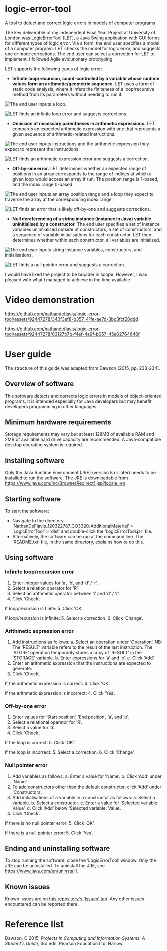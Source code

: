 # logic-error-tool
A tool to detect and correct logic errors in models of computer programs

The key deliverable of my independent Final Year Project at University of London was LogicErrorTool (LET), a Java Swing application with GUI forms for different types of logic error. Via a form, the end user specifies a model of a computer program. LET checks the model for logic error, and suggests one or more corrections. The end user can select a correction for LET to implement. I followed Agile evolutionary prototyping.

LET supports the following types of logic error:
- **Infinite loop/recursion, count-controlled by a variable whose runtime values form an arithmetic/geometric sequence.** LET uses a form of static code analysis, where it infers the finiteness of a loop/recursive method from its parameters without needing to run it.

![The end user inputs a loop.](https://github.com/nathandeflavis/logic-error-tool/assets/92447278/cdfbf4c8-e269-455a-9276-bb7fdee38ec4)

![LET finds an infinite loop error and suggests corrections.](https://github.com/nathandeflavis/logic-error-tool/assets/92447278/2b58e86b-94b7-4732-9d84-72b5445848fa)

- **Omission of necessary parentheses in arithmetic expressions.** LET compares an expected arithmetic expression with one that represents a given sequence of arithmetic-related instructions.

![The end user inputs instructions and the arithmetic expression they expect to represent the instructions.](https://github.com/nathandeflavis/logic-error-tool/assets/92447278/a2cbd71b-44f1-4eff-a381-93151672af2f)

![LET finds an arithmetic expression error and suggests a correction.](https://github.com/nathandeflavis/logic-error-tool/assets/92447278/c340f965-e8ef-493c-a089-f968b53d32ed)

- **Off-by-one error.** LET determines whether an expected range of positions in an array corresponds to the range of indices at which a given loop would access an array if run. The position range is 1-based, and the index range 0-based.

![The end user inputs an array position range and a loop they expect to traverse the array at the corresponding index range.](https://github.com/nathandeflavis/logic-error-tool/assets/92447278/d03838fd-d1c2-4b26-9a9d-5a1aa0907e20)

![LET finds an error that is likely off-by-one and suggests corrections.](https://github.com/nathandeflavis/logic-error-tool/assets/92447278/05edf9f1-002d-47f6-80ec-6136a98dfc95)

- **Null dereferencing of a string instance (instance in Java) variable uninitialised by a constructor.** The end user specifies a set of instance variables uninitialised outside of constructors, a set of constructors, and a sequence of variable initialisations for each constructor. LET then determines whether within each constructor, all variables are initialised.

![The end user inputs string instance variables, constructors, and initialisations.](https://github.com/nathandeflavis/logic-error-tool/assets/92447278/c3d61366-c577-464b-91f1-396ddc741f5f)

![LET finds a null pointer error and suggests a correction.](https://github.com/nathandeflavis/logic-error-tool/assets/92447278/9ba3d5d3-928a-49ab-96c4-a212fc88ba9d)

I would have liked the project to be broader in scope. However, I was pleased with what I managed to achieve in the time available.

# Video demonstration
https://github.com/nathandeflavis/logic-error-tool/assets/92447278/340f3ef8-b357-41fe-ae7d-3bc3fcf28ddd

https://github.com/nathandeflavis/logic-error-tool/assets/92447278/03127b7b-f4ef-4a9f-b057-45e02764646f

# User guide
The structure of this guide was adapted from Dawson (2015, pp. 233-234).

## Overview of software
This software detects and corrects logic errors in models of object-oriented programs. It is intended especially for Java developers but may benefit developers programming in other languages.
## Minimum hardware requirements
Storage requirements may vary but at least 128MB of available RAM and 2MB of available hard drive capacity are recommended. A Java-compatible desktop operating system is required.
## Installing software
Only the Java Runtime Environment (JRE) (version 8 or later) needs to be installed to run the software. The JRE is downloadable from https://www.java.com/inc/BrowserRedirect1.jsp?locale=en.
## Starting software
To start the software:
- Navigate to the directory ‘NathanDeFlavis_120322787_CO3320_AdditionalMaterial’ > ‘LogicErrorTool’ > ‘dist’ and double-click the ‘LogicErrorTool.jar’ file.
- Alternatively, the software can be run at the command line. The ‘README.txt’ file, in the same directory, explains how to do this.

## Using software
### Infinite loop/recursion error
1. Enter integer values for ‘a’, ‘b’, and ‘d’ / ‘r’.
2. Select a relation operator for ‘R’.
3. Select an arithmetic operator between ‘i’ and ‘d’ / ‘r’.
4. Click ‘Check’.

If loop/recursion is finite:
5. Click ‘OK’.

If loop/recursion is infinite:
5. Select a correction.
6. Click ‘Change’.

### Arithmetic expression error
1. Add instructions as follows:
a. Select an operation under ‘Operation’. NB: The ‘RESULT’ variable refers to
the result of the last instruction. The ‘STORE’ operation temporarily stores a
copy of ‘RESULT’ in the ‘STORAGE’ variable.
b. Enter expressions for ‘a’ and ‘b’.
c. Click ‘Add’.
2. Enter an arithmetic expression that the instructions are expected to generate.
3. Click ‘Check’.

If the arithmetic expression is correct:
4. Click ‘OK’.

If the arithmetic expression is incorrect:
4. Click ‘Yes’.

### Off-by-one error
1. Enter values for ‘Start position’, ‘End position’, ‘a’, and ‘b’.
2. Select a relational operator for ‘R’.
3. Select a value for ‘d’.
4. Click ‘Check’.

If the loop is correct:
5. Click ‘OK’.

If the loop is incorrect:
5. Select a correction.
6. Click ‘Change’.

### Null pointer error
1. Add variables as follows:
a. Enter a value for ‘Name’.
b. Click ‘Add’ under ‘Name’.
2. To add constructors other than the default constructor, click ‘Add’ under
‘Constructors’.
3. Add initialisations of a variable in a constructor as follows:
a. Select a variable.
b. Select a constructor.
c. Enter a value for ‘Selected variable: Value’. d. Click ‘Add’ below ‘Selected variable: Value’.
4. Click ‘Check’.

If there is no null pointer error:
5. Click ‘OK’.

If there is a null pointer error:
5. Click ‘Yes’.

## Ending and uninstalling software
To stop running the software, close the ‘LogicErrorTool’ window.
Only the JRE can be uninstalled. To uninstall the JRE, see https://www.java.com/en/uninstall/.

## Known issues
Known issues are on [this repository's 'Issues' tab](https://github.com/nathandeflavis/logic-error-tool/issues). Any other issues encountered can be reported there.

# Reference list
Dawson, C 2015, *Projects in Computing and Information Systems: A Student's Guide*, 3rd edn, Pearson Education Ltd, Harlow

